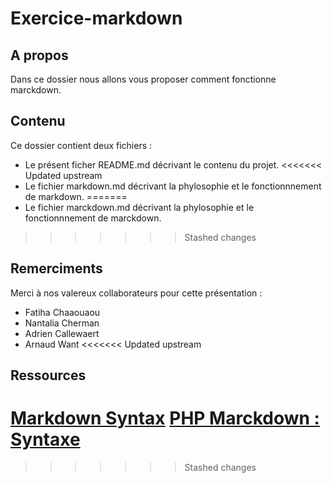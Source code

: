 Exercice-markdown
=================

A propos
--------

Dans ce dossier nous allons vous proposer comment fonctionne marckdown.

Contenu
-------

Ce dossier contient deux fichiers :

* Le présent ficher README.md décrivant le contenu du projet.
<<<<<<< Updated upstream
* Le fichier markdown.md décrivant la phylosophie et le fonctionnnement de markdown.
=======
* Le fichier marckdown.md décrivant la phylosophie et le fonctionnnement de marckdown.
>>>>>>> Stashed changes





Remerciments
------------

Merci à nos valereux collaborateurs pour cette présentation :

* Fatiha Chaaouaou
* Nantalia Cherman
* Adrien Callewaert
* Arnaud Want
<<<<<<< Updated upstream

Ressources
----------
[Markdown Syntax](https://guides.github.com/pdfs/markdown-cheatsheet-online.pdf)
[PHP Marckdown : Syntaxe](https://michelf.ca/projets/php-markdown/syntaxe/#liens-auto)
=======
>>>>>>> Stashed changes
